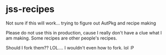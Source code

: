 # jss-recipes
Not sure if this will work... trying to figure out AutPkg and recipe making

Please do not use this in production, cause I really don't have a clue what I am making.
Some recipes are other people's recipes. 

Should I fork them?? LOL.... I wouldn't even how to fork. lol
:P
